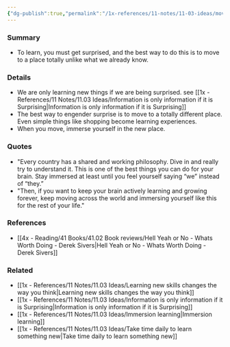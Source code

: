 ```yaml
---
{"dg-publish":true,"permalink":"/1x-references/11-notes/11-03-ideas/move-to-learn-something-new/","title":"Move to learn something new","noteIcon":""}
---
```



### Summary
- To learn, you must get surprised, and the best way to do this is to move to a place totally unlike what we already know.

### Details
- We are only learning new things if we are being surprised. see [[1x - References/11 Notes/11.03 Ideas/Information is only information if it is Surprising\|Information is only information if it is Surprising]]
- The best way to engender surprise is to move to a totally different place. Even simple things like shopping become learning experiences.
- When you move, immerse yourself in the new place.

### Quotes
- "Every country has a shared and working philosophy. Dive in and really try to understand it. This is one of the best things you can do for your brain. Stay immersed at least until you feel yourself saying “we” instead of “they.”
- "Then, if you want to keep your brain actively learning and growing forever, keep moving across the world and immersing yourself like this for the rest of your life."
### References
- [[4x - Reading/41 Books/41.02 Book reviews/Hell Yeah or No - Whats Worth Doing - Derek Sivers\|Hell Yeah or No - Whats Worth Doing - Derek Sivers]]

### Related
- [[1x - References/11 Notes/11.03 Ideas/Learning new skills changes the way you think\|Learning new skills changes the way you think]]
- [[1x - References/11 Notes/11.03 Ideas/Information is only information if it is Surprising\|Information is only information if it is Surprising]]
- [[1x - References/11 Notes/11.03 Ideas/Immersion learning\|Immersion learning]]
- [[1x - References/11 Notes/11.03 Ideas/Take time daily to learn something new\|Take time daily to learn something new]]